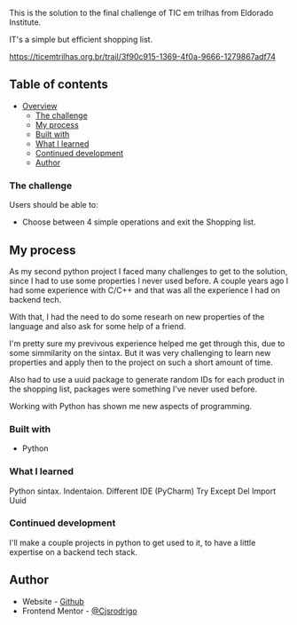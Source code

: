 This is the solution to the final challenge of TIC em trilhas from Eldorado Institute.

IT's a simple but efficient shopping list.

https://ticemtrilhas.org.br/trail/3f90c915-1369-4f0a-9666-1279867adf74

## Table of contents

- [Overview](#overview)
  - [The challenge](#the-challenge)
  - [My process](#my-process)
  - [Built with](#built-with)
  - [What I learned](#what-i-learned)
  - [Continued development](#continued-development)
  - [Author](#author)

### The challenge

Users should be able to:

- Choose between 4 simple operations and exit the Shopping list.

## My process

As my second python project I faced many challenges to get to the solution, since I had to use some properties I never used before. A couple years ago I had some experience with C/C++ and that was all the experience I had on backend tech.

With that, I had the need to do some researh on new properties of the language and also ask for some help of a friend. 

I'm pretty sure my previvous experience helped me get through this, due to some simmilarity on the sintax. But it was very challenging to learn new properties and apply then to the project on such a short amount of time. 

Also had to use a uuid package to generate random IDs for each product in the shopping list, packages were something I've never used before.

Working with Python has shown me new aspects of programming.


### Built with

- Python

### What I learned

Python sintax.
Indentaion.
Different IDE (PyCharm)
Try
Except
Del
Import
Uuid

### Continued development

I'll make a couple projects in python to get used to it, to have a little expertise on a backend tech stack.

## Author

- Website - [Github](https://github.com/Cjsrodrigo)
- Frontend Mentor - [@Cjsrodrigo](https://www.frontendmentor.io/profile/Cjsrodrigo)

